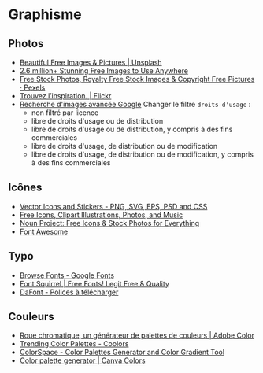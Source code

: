 # Graphisme

## Photos

- [Beautiful Free Images & Pictures | Unsplash](https://unsplash.com/)
- [2.6 million+ Stunning Free Images to Use Anywhere](https://pixabay.com/)
- [Free Stock Photos, Royalty Free Stock Images & Copyright Free Pictures · Pexels](https://www.pexels.com/)
- [Trouvez l’inspiration. | Flickr](https://www.flickr.com/)
- [Recherche d'images avancée Google](https://www.google.fr/advanced_image_search)
  Changer le filtre `droits d'usage` :
  - non filtré par licence
  - libre de droits d'usage ou de distribution
  - libre de droits d'usage ou de distribution, y compris à des fins commerciales
  - libre de droits d'usage, de distribution ou de modification
  - libre de droits d'usage, de distribution ou de modification, y compris à des fins commerciales

## Icônes

- [Vector Icons and Stickers - PNG, SVG, EPS, PSD and CSS](https://www.flaticon.com/)
- [Free Icons, Clipart Illustrations, Photos, and Music](https://icons8.com/)
- [Noun Project: Free Icons & Stock Photos for Everything](https://thenounproject.com/)
- [Font Awesome](https://fontawesome.com/)

## Typo

- [Browse Fonts - Google Fonts](https://fonts.google.com/)
- [Font Squirrel | Free Fonts! Legit Free & Quality](https://www.fontsquirrel.com/)
- [DaFont - Polices à télécharger](https://www.dafont.com/fr/)

## Couleurs

- [Roue chromatique, un générateur de palettes de couleurs | Adobe Color](https://color.adobe.com/fr/create/color-wheel)
- [Trending Color Palettes - Coolors](https://coolors.co/palettes/trending)
- [ColorSpace - Color Palettes Generator and Color Gradient Tool](https://mycolor.space/?hex=%23845EC2&sub=1)
- [Color palette generator | Canva Colors](https://www.canva.com/colors/color-palette-generator/)

